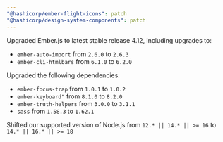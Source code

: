 ```yaml
---
"@hashicorp/ember-flight-icons": patch
"@hashicorp/design-system-components": patch
---
```


Upgraded Ember.js to latest stable release 4.12, including upgrades to:
 - `ember-auto-import` from `2.6.0` to `2.6.3`
 - `ember-cli-htmlbars` from `6.1.0` to `6.2.0`

Upgraded the following dependencies:
 - `ember-focus-trap` from `1.0.1` to `1.0.2`
 - `ember-keyboard"` from `8.1.0` to `8.2.0`
 - `ember-truth-helpers` from `3.0.0` to `3.1.1`
 - `sass` from `1.58.3` to `1.62.1`

Shifted our supported version of Node.js from `12.* || 14.* || >= 16` to `14.* || 16.* || >= 18`